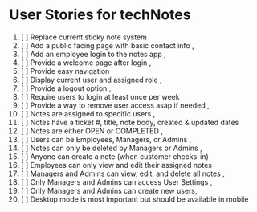 # User Stories for techNotes

1. [ ] Replace current sticky note system
2. [ ] Add a public facing page with basic contact info ,
3. [ ] Add an employee login to the notes app ,
4. [ ] Provide a welcome page after login ,
5. [ ] Provide easy navigation
6. [ ] Display current user and assigned role ,
7. [ ] Provide a logout option ,
8. [ ] Require users to login at least once per week
9. [ ] Provide a way to remove user access asap if needed ,
10. [ ] Notes are assigned to specific users ,
11. [ ] Notes have a ticket #, title, note body, created & updated dates
12. [ ] Notes are either OPEN or COMPLETED ,
13. [ ] Users can be Employees, Managers, or Admins ,
14. [ ] Notes can only be deleted by Managers or Admins ,
15. [ ] Anyone can create a note (when customer checks-in)
16. [ ] Employees can only view and edit their assigned notes  
17. [ ] Managers and Admins can view, edit, and delete all notes ,
18. [ ] Only Managers and Admins can access User Settings ,
19. [ ] Only Managers and Admins can create new users,
20. [ ] Desktop mode is most important but should be available in mobile

